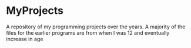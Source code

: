 # MyProjects
A repository of my programming projects over the years.
A majority of the files for the earlier programs are from when I was 12 and eventually increase in age 
